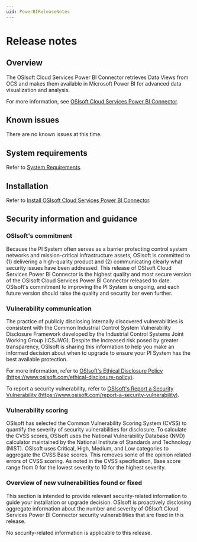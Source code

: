 ```yaml
---
uid: PowerBIReleaseNotes
---
```


# Release notes

## Overview

The OSIsoft Cloud Services Power BI Connector retrieves Data Views from OCS and makes them available in Microsoft Power BI for advanced data visualization and analysis.

For more information, see [OSIsoft Cloud Services Power BI Connector](xref:PowerBI).

## Known issues

There are no known issues at this time.

## System requirements

Refer to [System Requirements](xref:PowerBI#system-requirements).

## Installation

Refer to [Install OSIsoft Cloud Services Power BI Connector](xref:PowerBI#install-osisoft-cloud-services-power-bi-connector).

## Security information and guidance

### OSIsoft's commitment

Because the PI System often serves as a barrier protecting control system networks and mission-critical infrastructure assets, OSIsoft is committed to (1) delivering a high-quality product and (2) communicating clearly what security issues have been addressed. This release of OSIsoft Cloud Services Power BI Connector is the highest quality and most secure version of the OSIsoft Cloud Services Power BI Connector released to date. OSIsoft's commitment to improving the PI System is ongoing, and each future version should raise the quality and security bar even further.

### Vulnerability communication

The practice of publicly disclosing internally discovered vulnerabilities is consistent with the Common Industrial Control System Vulnerability Disclosure Framework developed by the Industrial Control Systems Joint Working Group (ICSJWG). Despite the increased risk posed by greater transparency, OSIsoft is sharing this information to help you make an informed decision about when to upgrade to ensure your PI System has the best available protection.

For more information, refer to [OSIsoft's Ethical Disclosure Policy (https://www.osisoft.com/ethical-disclosure-policy)](https://www.osisoft.com/ethical-disclosure-policy).

To report a security vulnerability, refer to [OSIsoft's Report a Security Vulnerability (https://www.osisoft.com/report-a-security-vulnerability)](https://www.osisoft.com/report-a-security-vulnerability).

### Vulnerability scoring

OSIsoft has selected the Common Vulnerability Scoring System (CVSS) to quantify the severity of security vulnerabilities for disclosure. To calculate the CVSS scores, OSIsoft uses the National Vulnerability Database (NVD) calculator maintained by the National Institute of Standards and Technology (NIST).  OSIsoft uses Critical, High, Medium, and Low categories to aggregate the CVSS Base scores. This removes some of the opinion related errors of CVSS scoring.  As noted in the CVSS specification, Base score range from 0 for the lowest severity to 10 for the highest severity.

### Overview of new vulnerabilities found or fixed

This section is intended to provide relevant security-related information to guide your installation or upgrade decision. OSIsoft is proactively disclosing aggregate information about the number and severity of OSIsoft Cloud Services Power BI Connector security vulnerabilities that are fixed in this release.

No security-related information is applicable to this release.
